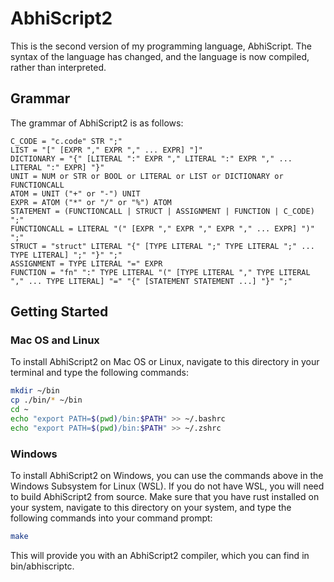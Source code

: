 # AbhiScript2

This is the second version of my programming language, AbhiScript. The syntax of the language has changed, and the language is now compiled, rather than interpreted.

## Grammar

The grammar of AbhiScript2 is as follows:

	C_CODE = "c.code" STR ";"
	LIST = "[" [EXPR "," EXPR "," ... EXPR] "]"
	DICTIONARY = "{" [LITERAL ":" EXPR "," LITERAL ":" EXPR "," ... LITERAL ":" EXPR] "}"
	UNIT = NUM or STR or BOOL or LITERAL or LIST or DICTIONARY or FUNCTIONCALL
	ATOM = UNIT ("+" or "-") UNIT
	EXPR = ATOM ("*" or "/" or "%") ATOM
	STATEMENT = (FUNCTIONCALL | STRUCT | ASSIGNMENT | FUNCTION | C_CODE) ";"
	FUNCTIONCALL = LITERAL "(" [EXPR "," EXPR "," EXPR "," ... EXPR] ")" ";"
	STRUCT = "struct" LITERAL "{" [TYPE LITERAL ";" TYPE LITERAL ";" ... TYPE LITERAL] ";" "}" ";"
	ASSIGNMENT = TYPE LITERAL "=" EXPR
	FUNCTION = "fn" ":" TYPE LITERAL "(" [TYPE LITERAL "," TYPE LITERAL "," ... TYPE LITERAL] "=" "{" [STATEMENT STATEMENT ...] "}" ";"

## Getting Started
### Mac OS and Linux

To install AbhiScript2 on Mac OS or Linux, navigate to this directory in your terminal and type the following commands:
```bash
mkdir ~/bin
cp ./bin/* ~/bin
cd ~
echo "export PATH=$(pwd)/bin:$PATH" >> ~/.bashrc
echo "export PATH=$(pwd)/bin:$PATH" >> ~/.zshrc
```

### Windows

To install AbhiScript2 on Windows, you can use the commands above in the Windows Subsystem for Linux (WSL).
If you do not have WSL, you will need to build AbhiScript2 from source. Make sure that you have rust installed on your system, navigate to this directory on your system, and type the following commands into your command prompt: 

```bash
make
```

This will provide you with an AbhiScript2 compiler, which you can find in bin/abhiscriptc.
